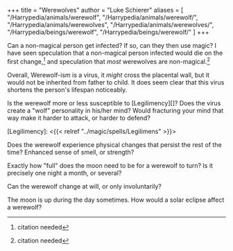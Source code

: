 +++
title = "Werewolves"
author = "Luke Schierer"
aliases = [
  "/Harrypedia/animals/werewolf",
  "/Harrypedia/animals/werewolf/",
  "/Harrypedia/animals/werewolves",
  "/Harrypedia/animals/werewolves/",
  "/Harrypedia/beings/werewolf",
  "/Harrypedia/beings/werewolf/"
]
+++

Can a non-magical person get infected? If so, can they then use magic? 
I have seen speculation that a non-magical person infected would die on the
first change,[^210513-4] and speculation that *most* werewolves are
non-magical.[^210513-5]

Overall, Werewolf-ism is a virus, it *might* cross the placental wall, but it
would not be inherited from father to child.  It does seem clear that this virus
shortens the person's lifespan noticeably. 

Is the werewolf more or less susceptible to [Legilimency][]?  Does the virus
create a "wolf" personality in his/her mind?  Would fracturing your mind that
way make it harder to attack, or harder to defend? 

[Legilimency]: <{{< relref "../magic/spells/Legilimens" >}}>

Does the werewolf experience physical changes that persist the rest of the time?
Enhanced sense of smell, or strength? 

Exactly how "full" does the moon need to be for a werewolf to turn? Is it
precisely one night a month, or several? 

Can the werewolf change at will, or only involuntarily? 

The moon is up during the day sometimes.  How would a solar eclipse affect a
werewolf? 


[^210513-4]: citation needed

[^210513-5]: citation needed

